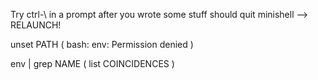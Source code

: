 Try ctrl-\ in a prompt after you wrote some stuff should quit minishell --> RELAUNCH!

unset PATH ( bash: env: Permission denied )

env | grep NAME ( list COINCIDENCES )
